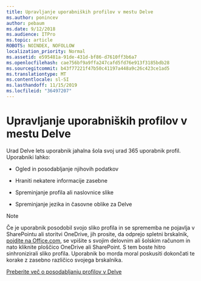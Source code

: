```yaml
---
title: Upravljanje uporabniških profilov v mestu Delve
ms.author: ponincev
author: pebaum
ms.date: 9/12/2018
ms.audience: ITPro
ms.topic: article
ROBOTS: NOINDEX, NOFOLLOW
localization_priority: Normal
ms.assetid: e595481a-91de-431d-bf86-d7610ff3b6a7
ms.openlocfilehash: cae756bf9a9ffa247cafd5fd76e913f3185bdb28
ms.sourcegitcommit: b43f77221f47b50c41197a448a9c26c423ce1ad5
ms.translationtype: MT
ms.contentlocale: sl-SI
ms.lasthandoff: 11/15/2019
ms.locfileid: "36497207"
---
```

# <a name="manage-user-profiles-in-delve"></a>Upravljanje uporabniških profilov v mestu Delve

Urad Delve lets uporabnik jahalna šola svoj urad 365 uporabnik profil. Uporabniki lahko:
  
- Ogled in posodabljanje njihovih podatkov
    
- Hraniti nekatere informacije zasebne
    
- Spreminjanje profila ali naslovnice slike
    
- Spreminjanje jezika in časovne oblike za Delve
    
> [!NOTE]
> Če je uporabnik posodobil svojo sliko profila in se sprememba ne pojavlja v SharePointu ali storitvi OneDrive, jih prosite, da odprejo spletni brskalnik, [pojdite na Office.com](https://www.office.com), se vpišite s svojim delovnim ali šolskim računom in nato kliknite ploščico OneDrive ali SharePoint. S tem boste hitro sinhronizirali sliko profila. Uporabnik bo morda moral poskusiti dokončati te korake z zasebno različico svojega brskalnika. 
  
[Preberite več o posodabljanju profilov v Delve](https://go.microsoft.com/fwlink/?linkid=735070)
  

